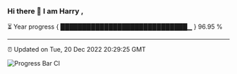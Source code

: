 ### Hi there 👋 I am Harry , 

⏳ Year progress { █████████████████████████████▁ } 96.95 %

---

⏰ Updated on Tue, 20 Dec 2022 20:29:25 GMT

![Progress Bar CI](https://github.com/duykhang68/duykhang68/workflows/Progress%20Bar%20CI/badge.svg)
